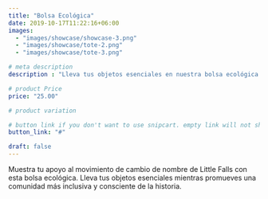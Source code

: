```yaml
---
title: "Bolsa Ecológica"
date: 2019-10-17T11:22:16+06:00
images: 
  - "images/showcase/showcase-3.png"
  - "images/showcase/tote-2.png"
  - "images/showcase/tote-3.png"

# meta description
description : "Lleva tus objetos esenciales en nuestra bolsa ecológica apoyando el movimiento de cambio de nombre de Little Falls"

# product Price
price: "25.00"

# product variation

# button link if you don't want to use snipcart. empty link will not show button
button_link: "#"

draft: false
---
```


Muestra tu apoyo al movimiento de cambio de nombre de Little Falls con esta bolsa ecológica. Lleva tus objetos esenciales mientras promueves una comunidad más inclusiva y consciente de la historia.
